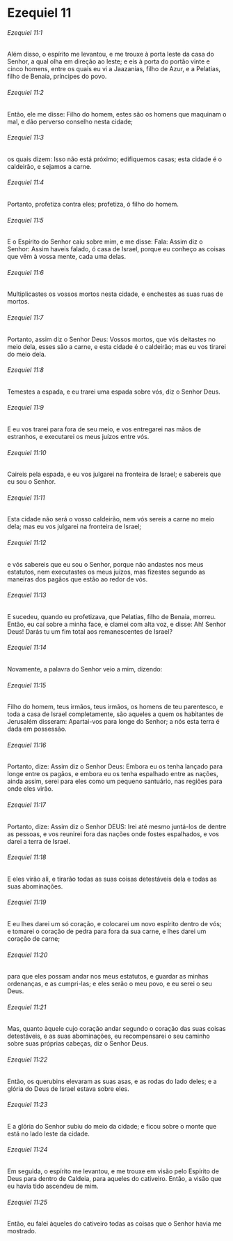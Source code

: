 # Ezequiel 11

###### Ezequiel 11:1

Além disso, o espírito me levantou, e me trouxe à porta leste da casa do Senhor, a qual olha em direção ao leste; e eis à porta do portão vinte e cinco homens, entre os quais eu vi a Jaazanias, filho de Azur, e a Pelatias, filho de Benaia, príncipes do povo.

###### Ezequiel 11:2

Então, ele me disse: Filho do homem, estes são os homens que maquinam o mal, e dão perverso conselho nesta cidade;

###### Ezequiel 11:3

os quais dizem: Isso não está próximo; edifiquemos casas; esta cidade é o caldeirão, e sejamos a carne.

###### Ezequiel 11:4

Portanto, profetiza contra eles; profetiza, ó filho do homem.

###### Ezequiel 11:5

E o Espírito do Senhor caiu sobre mim, e me disse: Fala: Assim diz o Senhor: Assim haveis falado, ó casa de Israel, porque eu conheço as coisas que vêm à vossa mente, cada uma delas.

###### Ezequiel 11:6

Multiplicastes os vossos mortos nesta cidade, e enchestes as suas ruas de mortos.

###### Ezequiel 11:7

Portanto, assim diz o Senhor Deus: Vossos mortos, que vós deitastes no meio dela, esses são a carne, e esta cidade é o caldeirão; mas eu vos tirarei do meio dela.

###### Ezequiel 11:8

Temestes a espada, e eu trarei uma espada sobre vós, diz o Senhor Deus.

###### Ezequiel 11:9

E eu vos trarei para fora de seu meio, e vos entregarei nas mãos de estranhos, e executarei os meus juízos entre vós.

###### Ezequiel 11:10

Caireis pela espada, e eu vos julgarei na fronteira de Israel; e sabereis que eu sou o Senhor.

###### Ezequiel 11:11

Esta cidade não será o vosso caldeirão, nem vós sereis a carne no meio dela; mas eu vos julgarei na fronteira de Israel;

###### Ezequiel 11:12

e vós sabereis que eu sou o Senhor, porque não andastes nos meus estatutos, nem executastes os meus juízos, mas fizestes segundo as maneiras dos pagãos que estão ao redor de vós.

###### Ezequiel 11:13

E sucedeu, quando eu profetizava, que Pelatias, filho de Benaia, morreu. Então, eu caí sobre a minha face, e clamei com alta voz, e disse: Ah! Senhor Deus! Darás tu um fim total aos remanescentes de Israel?

###### Ezequiel 11:14

Novamente, a palavra do Senhor veio a mim, dizendo:

###### Ezequiel 11:15

Filho do homem, teus irmãos, teus irmãos, os homens de teu parentesco, e toda a casa de Israel completamente, são aqueles a quem os habitantes de Jerusalém disseram: Apartai-vos para longe do Senhor; a nós esta terra é dada em possessão.

###### Ezequiel 11:16

Portanto, dize: Assim diz o Senhor Deus: Embora eu os tenha lançado para longe entre os pagãos, e embora eu os tenha espalhado entre as nações, ainda assim, serei para eles como um pequeno santuário, nas regiões para onde eles virão.

###### Ezequiel 11:17

Portanto, dize: Assim diz o Senhor DEUS: Irei até mesmo juntá-los de dentre as pessoas, e vos reunirei fora das nações onde fostes espalhados, e vos darei a terra de Israel.

###### Ezequiel 11:18

E eles virão ali, e tirarão todas as suas coisas detestáveis dela e todas as suas abominações.

###### Ezequiel 11:19

E eu lhes darei um só coração, e colocarei um novo espírito dentro de vós; e tomarei o coração de pedra para fora da sua carne, e lhes darei um coração de carne;

###### Ezequiel 11:20

para que eles possam andar nos meus estatutos, e guardar as minhas ordenanças, e as cumpri-las; e eles serão o meu povo, e eu serei o seu Deus.

###### Ezequiel 11:21

Mas, quanto àquele cujo coração andar segundo o coração das suas coisas detestáveis, e as suas abominações, eu recompensarei o seu caminho sobre suas próprias cabeças, diz o Senhor Deus.

###### Ezequiel 11:22

Então, os querubins elevaram as suas asas, e as rodas do lado deles; e a glória do Deus de Israel estava sobre eles.

###### Ezequiel 11:23

E a glória do Senhor subiu do meio da cidade; e ficou sobre o monte que está no lado leste da cidade.

###### Ezequiel 11:24

Em seguida, o espírito me levantou, e me trouxe em visão pelo Espírito de Deus para dentro de Caldeia, para aqueles do cativeiro. Então, a visão que eu havia tido ascendeu de mim.

###### Ezequiel 11:25

Então, eu falei àqueles do cativeiro todas as coisas que o Senhor havia me mostrado.

